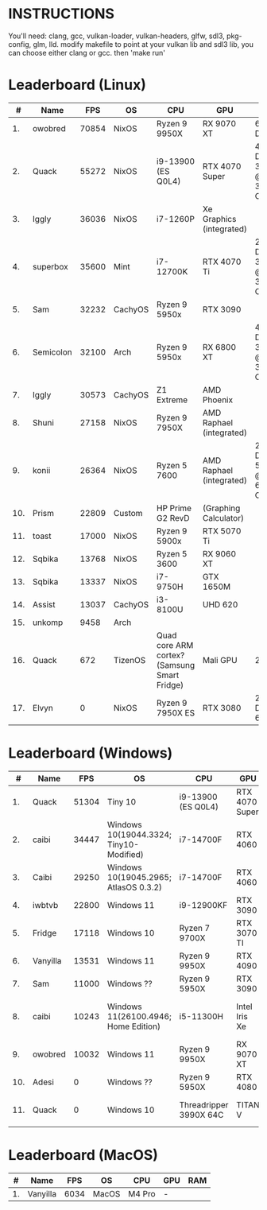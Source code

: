 # INSTRUCTIONS

You'll need: clang, gcc, vulkan-loader, vulkan-headers, glfw, sdl3, pkg-config, glm, lld. 
modify makefile to point at your vulkan lib and sdl3 lib, you can choose either clang or gcc. then 'make run'

# Leaderboard (Linux)

| # | Name | FPS | OS | CPU | GPU | RAM |
|---|------|-----|----|-----|-----|-----|
| 1. | owobred | 70854 | NixOS | Ryzen 9 9950X | RX 9070 XT | 64GB DDR5 |
| 2. | Quack | 55272 | NixOS | i9-13900 (ES Q0L4) | RTX 4070 Super | 4x16GB DDR4-3600C19 @ 3200MT/s C14 |
| 3. | Iggly | 36036 | NixOS | i7-1260P | Xe Graphics (integrated) |  |
| 4. | superbox | 35600 | Mint | i7-12700K | RTX 4070 Ti | 2x32GB DDR4-3200C16 @ 3800MT/s C19 |
| 5. | Sam | 32232 | CachyOS | Ryzen 9 5950x | RTX 3090 |  |
| 6. | Semicolon | 32100 | Arch | Ryzen 9 5950x | RX 6800 XT | 4x16GB DDR4-3600C16 @ 3600MT/s C16 |
| 7. | Iggly | 30573 | CachyOS | Z1 Extreme | AMD Phoenix |  |
| 8. | Shuni | 27158 | NixOS | Ryzen 9 7950X | AMD Raphael (integrated) |  |
| 9. | konii | 26364 | NixOS | Ryzen 5 7600 | AMD Raphael (integrated) | 2x16GB DDR5-5200C30 @ 6000MT/s C30 |
| 10. | Prism | 22809 | Custom | HP Prime G2 RevD | (Graphing Calculator) |  |
| 11. | toast | 17000 | NixOS | Ryzen 9 5900x | RTX 5070 Ti |  |
| 12. | Sqbika | 13768 | NixOS | Ryzen 5 3600 | RX 9060 XT |  |
| 13. | Sqbika | 13337 | NixOS | i7-9750H | GTX 1650M |  |
| 14. | Assist | 13037 | CachyOS | i3-8100U | UHD 620 |  |
| 15. | unkomp | 9458 | Arch |  |  |  |
| 16. | Quack | 672 | TizenOS | Quad core ARM cortex? (Samsung Smart Fridge) | Mali GPU | 2GB |
| 17. | Elvyn | 0 | NixOS | Ryzen 9 7950X ES |  RTX 3080 |  2x32GB DDR5-6000 |

# Leaderboard (Windows)

| # | Name | FPS | OS | CPU | GPU | RAM |
|---|------|-----|----|-----|-----|-----|
| 1. | Quack | 51304 | Tiny 10 | i9-13900 (ES Q0L4) | RTX 4070 Super | 4x16GB DDR4-3600C19 @ 3200MT/s C16 |
| 2. | caibi | 34447 | Windows 10(19044.3324; Tiny10-Modified) | i7-14700F | RTX 4060 | 2x16GB DDR5-6600 @ 6600MT/s C32 |
| 3. | Caibi | 29250 | Windows 10(19045.2965; AtlasOS 0.3.2) | i7-14700F | RTX 4060 |  |
| 4. | iwbtvb | 22800 | Windows 11 | i9-12900KF | RTX 3090 |  |
| 5. | Fridge | 17118 | Windows 10 |  Ryzen 7 9700X |  RTX 3070 TI |  32GB DDR5 |
| 6. | Vanyilla | 13531 | Windows 11 | Ryzen 9 9950X | RTX 4090 |  |
| 7. | Sam | 11000 | Windows ?? | Ryzen 9 5950X | RTX 3090 |  |
| 8. | caibi | 10243 | Windows 11(26100.4946; Home Edition) | i5-11300H | Intel Iris Xe | 2x8GB SODIMM_DDR4-3200 @ 3200MT/s C20 |
| 9. | owobred | 10032 | Windows 11 |  Ryzen 9 9950X |  RX 9070 XT |  2x32GB DDR5-6400 |
| 10. | Adesi | 0 | Windows ?? | Ryzen 9 5950X | RTX 4080 |  |
| 11. | Quack | 0 | Windows 10 | Threadripper 3990X 64C | TITAN V | 8x32GB DDR4-3200C16 @ 3200MT/s C16 |

# Leaderboard (MacOS)

| # | Name | FPS | OS | CPU | GPU | RAM |
|---|------|-----|----|-----|-----|-----|
| 1. | Vanyilla | 6034 | MacOS | M4 Pro | - |  |

